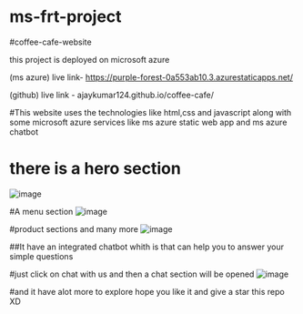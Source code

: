 # ms-frt-project

#coffee-cafe-website 


this project is deployed on microsoft azure

(ms azure) live link- https://purple-forest-0a553ab10.3.azurestaticapps.net/

(github) live link - ajaykumar124.github.io/coffee-cafe/



#This website uses the technologies like html,css and javascript along with some microsoft azure services like ms azure static web app and ms azure chatbot


# there is a hero section
![image](https://github.com/ajaykumar124/coffee-cafe/assets/76223699/d9d28069-2e7c-4d64-a63c-48789136f9a8)

#A menu section
![image](https://github.com/ajaykumar124/coffee-cafe/assets/76223699/c2b6262a-bc1d-47b8-a402-5a88585befc4)

#product sections and many more
![image](https://github.com/ajaykumar124/coffee-cafe/assets/76223699/e843df4d-c588-4a22-8a05-bae1465110a8)

##It have an integrated chatbot whith is that can help you to answer your simple questions

#just click on chat with us and then a chat section will be opened
![image](https://github.com/ajaykumar124/coffee-cafe/assets/76223699/0ce0ee32-22a2-4d29-96f7-1a610e061c94)

#and it have alot more to explore hope you like it and give a star this repo XD




